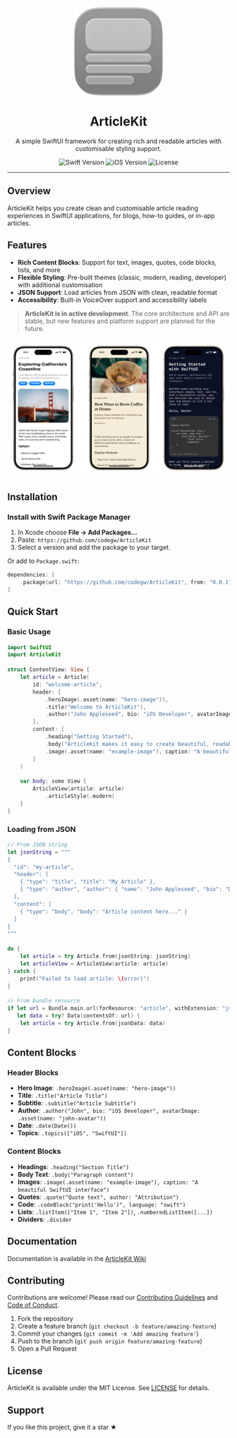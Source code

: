 <div align="center">
  <img width="200" height="200" src="assets/ArticleKit.png" alt= "ArticleKit logo">
  <h1>ArticleKit</h1>
  <p>
    A simple SwiftUI framework for creating rich and readable articles with customisable styling support.
  </p>
  <div align="center">
    <img src="https://img.shields.io/badge/Swift-6.1-orange.svg" alt="Swift Version">
    <img src="https://img.shields.io/badge/iOS-16.0+-blue.svg" alt="iOS Version">
    <img src="https://img.shields.io/badge/License-MIT-yellow.svg" alt="License">
  </div>
</div>

---

## Overview

ArticleKit helps you create clean and customisable article reading experiences in SwiftUI applications, for blogs, how-to guides, or in-app articles.

## Features

- **Rich Content Blocks**: Support for text, images, quotes, code blocks, lists, and more
- **Flexible Styling**: Pre-built themes (classic, modern, reading, developer) with additional customisation
- **JSON Support**: Load articles from JSON with clean, readable format
- **Accessibility**: Built-in VoiceOver support and accessibility labels

> **ArticleKit is in active development**. 
> The core architecture and API are stable, but new features and platform support are planned for the future.

![ArticleKit Examples](assets/Articles.png)

## Installation

### Install with Swift Package Manager
1. In Xcode choose **File → Add Packages...**
2. Paste: `https://github.com/codegw/ArticleKit`
3. Select a version and add the package to your target.

Or add to `Package.swift`:

```swift
dependencies: [
    .package(url: "https://github.com/codegw/ArticleKit", from: "0.0.1")
]
```

## Quick Start

### Basic Usage

```swift
import SwiftUI
import ArticleKit

struct ContentView: View {
    let article = Article(
        id: "welcome-article",
        header: [
            .heroImage(.asset(name: "hero-image")),
            .title("Welcome to ArticleKit"),
            .author("John Appleseed", bio: "iOS Developer", avatarImage: .asset(name: "john-avatar"))
        ],
        content: [
            .heading("Getting Started"),
            .body("ArticleKit makes it easy to create beautiful, readable articles."),
            .image(.asset(name: "example-image"), caption: "A beautiful SwiftUI interface")
        ]
    )
    
    var body: some View {
        ArticleView(article: article)
            .articleStyle(.modern)
    }
}
```

### Loading from JSON

```swift
// From JSON string
let jsonString = """
{
  "id": "my-article",
  "header": [
    { "type": "title", "title": "My Article" },
    { "type": "author", "author": { "name": "John Appleseed", "bio": "Developer" } }
  ],
  "content": [
    { "type": "body", "body": "Article content here..." }
  ]
}
"""

do {
    let article = try Article.from(jsonString: jsonString)
    let articleView = ArticleView(article: article)
} catch {
    print("Failed to load article: \(error)")
}

// From bundle resource
if let url = Bundle.main.url(forResource: "article", withExtension: "json"),
   let data = try? Data(contentsOf: url) {
    let article = try Article.from(jsonData: data)
}
```

## Content Blocks

### Header Blocks

- **Hero Image**: `.heroImage(.asset(name: "hero-image"))`
- **Title**: `.title("Article Title")`
- **Subtitle**: `.subtitle("Article Subtitle")`
- **Author**: `.author("John", bio: "iOS Developer", avatarImage: .asset(name: "john-avatar"))`
- **Date**: `.date(Date())`
- **Topics**: `.topics(["iOS", "SwiftUI"])`

### Content Blocks

- **Headings**: `.heading("Section Title")`
- **Body Text**: `.body("Paragraph content")`
- **Images**: `.image(.asset(name: "example-image"), caption: "A beautiful SwiftUI interface")`
- **Quotes**: `.quote("Quote text", author: "Attribution")`
- **Code**: `.codeBlock("print('Hello')", language: "swift")`
- **Lists**: `.listItem(["Item 1", "Item 2"])`, `.numberedListItem([...])`
- **Dividers**: `.divider`

## Documentation

Documentation is available in the [ArticleKit Wiki](https://github.com/codegw/ArticleKit/wiki)

## Contributing

Contributions are welcome! Please read our [Contributing Guidelines](CONTRIBUTING.md) and [Code of Conduct](CODE_OF_CONDUCT.md).

1. Fork the repository
2. Create a feature branch (`git checkout -b feature/amazing-feature`)
3. Commit your changes (`git commit -m 'Add amazing feature'`)
4. Push to the branch (`git push origin feature/amazing-feature`)
5. Open a Pull Request

## License

ArticleKit is available under the MIT License. See [LICENSE](LICENSE) for details.

## Support

If you like this project, give it a star ★


